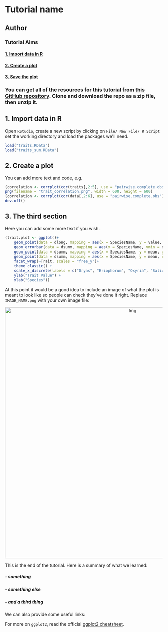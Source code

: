 # Tutorial name
## Author

### Tutorial Aims

#### <a href="#section1"> 1. Import data in R</a>

#### <a href="#section2"> 2. Create a plot</a>

#### <a href="#section3"> 3. Save the plot</a>

### You can get all of the resources for this tutorial from <a href="https://github.com/ourcodingclub/CC-EAB-tut-ideas" target="_blank">this GitHub repository</a>. Clone and download the repo as a zip file, then unzip it.

<a name="section1"></a>

## 1. Import data in R

Open `RStudio`, create a new script by clicking on `File/ New File/ R Script` set the working directory and load the packages we'll need.

```r
load("traits.RData")
load("traits_sum.RData")
```

<a name="section2"></a>

## 2. Create a plot

You can add more text and code, e.g.

```r
(correlation <- corrplot(cor(traits[,2:5], use = "pairwise.complete.obs")))
png(filename = "trait_correlation.png", width = 600, height = 600)
(correlation <- corrplot(cor(data[,2:6], use = "pairwise.complete.obs")))
dev.off()
```

<a name="section3"></a>

## 3. The third section

Here you can add some more text if you wish.

```r
(trait.plot <- ggplot()+
    geom_point(data = dlong, mapping = aes(x = SpeciesName, y = value, colour = Trait), alpha = 0.1) +
    geom_errorbar(data = dsumm, mapping = aes(x = SpeciesName, ymin = q2.5, ymax = q97.5, group = Trait), width = 0.3) +
    geom_point(data = dsumm, mapping = aes(x = SpeciesName, y = mean, group = Trait), size = 4, colour = "black") +
    geom_point(data = dsumm, mapping = aes(x = SpeciesName, y = mean, colour = Trait), size = 3) +
    facet_wrap(~Trait, scales = "free_y")+
    theme_classic() +
    scale_x_discrete(labels = c("Dryas", "Eriophorum", "Oxyria", "Salix")) +
    ylab("Trait Value") +
    xlab("Species"))
```

At this point it would be a good idea to include an image of what the plot is meant to look like so people can check they've done it right. Replace `IMAGE_NAME.png` with your own image file:

<center> <img src="{{ site.baseurl }}/IMAGE_NAME.png" alt="Img" style="width: 800px;"/> </center>

This is the end of the tutorial. Here is a summary of what we learned:

##### - something
##### - something else
##### - and a third thing

We can also provide some useful links:

For more on `ggplot2`, read the official <a href="https://www.rstudio.com/wp-content/uploads/2015/03/ggplot2-cheatsheet.pdf" target="_blank">ggplot2 cheatsheet</a>.
